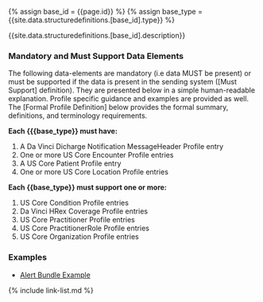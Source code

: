 
{% assign base_id = {{page.id}} %}
{% assign base_type = {{site.data.structuredefinitions.[base_id].type}} %}

{{site.data.structuredefinitions.[base_id].description}}

### Mandatory and Must Support Data Elements

The following data-elements are mandatory (i.e data MUST be present) or must be supported if the data is present in the sending system ([Must Support] definition). They are presented below in a simple human-readable explanation.  Profile specific guidance and examples are provided as well.  The [Formal Profile Definition] below provides the  formal summary, definitions, and  terminology requirements.

**Each {{{base_type}} must have:**

1. A Da Vinci Dicharge Notification MessageHeader Profile entry
1. One or more US Core Encounter Profile entries
1. A US Core Patient Profile entry
1. One or more US Core Location Profile entries

**Each {{base_type}} must support one or more:**

1. US Core Condition Profile entries
1. Da Vinci HRex Coverage Profile entries
1. US Core Practitioner Profile entries
1. US Core PractitionerRole Profile entries
1. US Core Organization Profile entries

### Examples

- [Alert Bundle Example](Bundle-communication-alert-admit-01.html)

{% include link-list.md %}
